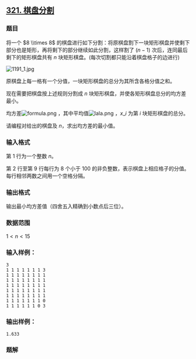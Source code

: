 ## [321\. 棋盘分割](https://www.acwing.com/problem/content/323/)

### 题目

将一个 $8 \\times 8$ 的棋盘进行如下分割：将原棋盘割下一块矩形棋盘并使剩下部分也是矩形，再将剩下的部分继续如此分割，这样割了 $(n-1)$ 次后，连同最后剩下的矩形棋盘共有 $n$ 块矩形棋盘。(每次切割都只能沿着棋盘格子的边进行)

![1191_1.jpg](/media/article/image/2019/02/05/19_32dad08629-1191_1.jpg)

原棋盘上每一格有一个分值，一块矩形棋盘的总分为其所含各格分值之和。

现在需要把棋盘按上述规则分割成 $n$ 块矩形棋盘，并使各矩形棋盘总分的均方差最小。

均方差![formula.png](/media/article/image/2019/02/05/19_566d096029-formula.png) ，其中平均值![lala.png](/media/article/image/2019/02/05/19_047fe57229-lala.png) ，$x\_i$ 为第 $i$ 块矩形棋盘的总分。

请编程对给出的棋盘及 $n$，求出均方差的最小值。

### 输入格式

第 $1$ 行为一个整数 $n$。

第 $2$ 行至第 $9$ 行每行为 $8$ 个小于 $100$ 的非负整数，表示棋盘上相应格子的分值。每行相邻两数之间用一个空格分隔。

### 输出格式

输出最小均方差值（四舍五入精确到小数点后三位）。

### 数据范围

$1 < n < 15$

### 输入样例：

```
3
1 1 1 1 1 1 1 3
1 1 1 1 1 1 1 1
1 1 1 1 1 1 1 1
1 1 1 1 1 1 1 1
1 1 1 1 1 1 1 1
1 1 1 1 1 1 1 1
1 1 1 1 1 1 1 0
1 1 1 1 1 1 0 3
```

### 输出样例：

```
1.633
```

### 题解

